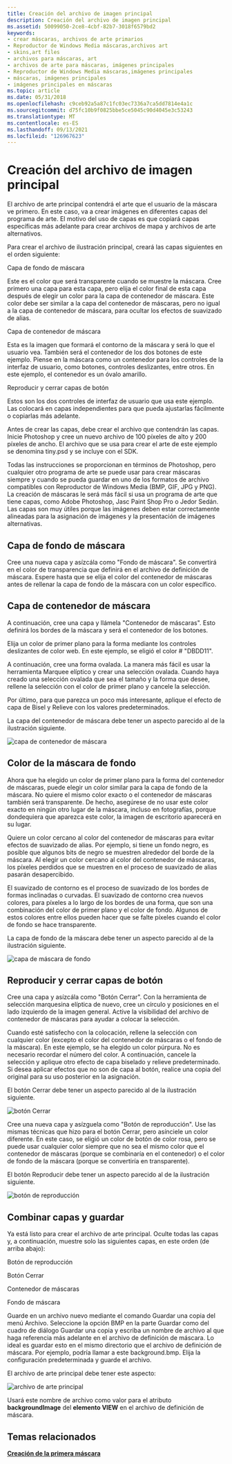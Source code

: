 ```yaml
---
title: Creación del archivo de imagen principal
description: Creación del archivo de imagen principal
ms.assetid: 50099050-2ce8-4cbf-82b7-3018f6579bd2
keywords:
- crear máscaras, archivos de arte primarios
- Reproductor de Windows Media máscaras,archivos art
- skins,art files
- archivos para máscaras, art
- archivos de arte para máscaras, imágenes principales
- Reproductor de Windows Media máscaras,imágenes principales
- máscaras, imágenes principales
- imágenes principales en máscaras
ms.topic: article
ms.date: 05/31/2018
ms.openlocfilehash: c9ceb92a5a87c1fc03ec7336a7ca5dd7814e4a1c
ms.sourcegitcommit: d75fc10b9f0825bbe5ce5045c90d4045e3c53243
ms.translationtype: MT
ms.contentlocale: es-ES
ms.lasthandoff: 09/13/2021
ms.locfileid: "126967623"
---
```

# <a name="creating-the-primary-art-file"></a>Creación del archivo de imagen principal

El archivo de arte principal contendrá el arte que el usuario de la máscara ve primero. En este caso, va a crear imágenes en diferentes capas del programa de arte. El motivo del uso de capas es que copiará capas específicas más adelante para crear archivos de mapa y archivos de arte alternativos.

Para crear el archivo de ilustración principal, creará las capas siguientes en el orden siguiente:

Capa de fondo de máscara

Este es el color que será transparente cuando se muestre la máscara. Cree primero una capa para esta capa, pero elija el color final de esta capa después de elegir un color para la capa de contenedor de máscara. Este color debe ser similar a la capa del contenedor de máscaras, pero no igual a la capa de contenedor de máscara, para ocultar los efectos de suavizado de alias.

Capa de contenedor de máscara

Esta es la imagen que formará el contorno de la máscara y será lo que el usuario vea. También será el contenedor de los dos botones de este ejemplo. Piense en la máscara como un contenedor para los controles de la interfaz de usuario, como botones, controles deslizantes, entre otros. En este ejemplo, el contenedor es un óvalo amarillo.

Reproducir y cerrar capas de botón

Estos son los dos controles de interfaz de usuario que usa este ejemplo. Las colocará en capas independientes para que pueda ajustarlas fácilmente o copiarlas más adelante.

Antes de crear las capas, debe crear el archivo que contendrán las capas. Inicie Photoshop y cree un nuevo archivo de 100 píxeles de alto y 200 píxeles de ancho. El archivo que se usa para crear el arte de este ejemplo se denomina tiny.psd y se incluye con el SDK.

Todas las instrucciones se proporcionan en términos de Photoshop, pero cualquier otro programa de arte se puede usar para crear máscaras siempre y cuando se pueda guardar en uno de los formatos de archivo compatibles con Reproductor de Windows Media (BMP, GIF, JPG y PNG). La creación de máscaras le será más fácil si usa un programa de arte que tiene capas, como Adobe Photoshop, Jasc Paint Shop Pro o Jedor Sedán. Las capas son muy útiles porque las imágenes deben estar correctamente alineadas para la asignación de imágenes y la presentación de imágenes alternativas.

## <a name="skin-background-layer"></a>Capa de fondo de máscara

Cree una nueva capa y asízcála como "Fondo de máscara". Se convertirá en el color de transparencia que definirá en el archivo de definición de máscara. Espere hasta que se elija el color del contenedor de máscaras antes de rellenar la capa de fondo de la máscara con un color específico.

## <a name="skin-container-layer"></a>Capa de contenedor de máscara

A continuación, cree una capa y llámela "Contenedor de máscaras". Esto definirá los bordes de la máscara y será el contenedor de los botones.

Elija un color de primer plano para la forma mediante los controles deslizantes de color web. En este ejemplo, se eligió el color \# "DBDD11".

A continuación, cree una forma ovalada. La manera más fácil es usar la herramienta Marquee elíptico y crear una selección ovalada. Cuando haya creado una selección ovalada que sea el tamaño y la forma que desee, rellene la selección con el color de primer plano y cancele la selección.

Por último, para que parezca un poco más interesante, aplique el efecto de capa de Bisel y Relieve con los valores predeterminados.

La capa del contenedor de máscara debe tener un aspecto parecido al de la ilustración siguiente.

![capa de contenedor de máscara](images/g01cont.png)

## <a name="background-skin-color"></a>Color de la máscara de fondo

Ahora que ha elegido un color de primer plano para la forma del contenedor de máscaras, puede elegir un color similar para la capa de fondo de la máscara. No quiere el mismo color exacto o el contenedor de máscaras también será transparente. De hecho, asegúrese de no usar este color exacto en ningún otro lugar de la máscara, incluso en fotografías, porque dondequiera que aparezca este color, la imagen de escritorio aparecerá en su lugar.

Quiere un color cercano al color del contenedor de máscaras para evitar efectos de suavizado de alias. Por ejemplo, si tiene un fondo negro, es posible que algunos bits de negro se muestren alrededor del borde de la máscara. Al elegir un color cercano al color del contenedor de máscaras, los píxeles perdidos que se muestren en el proceso de suavizado de alias pasarán desapercibido.

El suavizado de contorno es el proceso de suavizado de los bordes de formas inclinadas o curvadas. El suavizado de contorno crea nuevos colores, para píxeles a lo largo de los bordes de una forma, que son una combinación del color de primer plano y el color de fondo. Algunos de estos colores entre ellos pueden hacer que se falte píxeles cuando el color de fondo se hace transparente.

La capa de fondo de la máscara debe tener un aspecto parecido al de la ilustración siguiente.

![capa de máscara de fondo](images/g01backg.png)

## <a name="play-and-close-button-layers"></a>Reproducir y cerrar capas de botón

Cree una capa y asízcála como "Botón Cerrar". Con la herramienta de selección marquesina elíptica de nuevo, cree un círculo y posiciones en el lado izquierdo de la imagen general. Active la visibilidad del archivo de contenedor de máscaras para ayudar a colocar la selección.

Cuando esté satisfecho con la colocación, rellene la selección con cualquier color (excepto el color del contenedor de máscaras o el fondo de la máscara). En este ejemplo, se ha elegido un color púrpura. No es necesario recordar el número del color. A continuación, cancele la selección y aplique otro efecto de capa biselado y relieve predeterminado. Si desea aplicar efectos que no son de capa al botón, realice una copia del original para su uso posterior en la asignación.

El botón Cerrar debe tener un aspecto parecido al de la ilustración siguiente.

![botón Cerrar](images/g01qbut.png)

Cree una nueva capa y asízguela como "Botón de reproducción". Use las mismas técnicas que hizo para el botón Cerrar, pero asínciele un color diferente. En este caso, se eligió un color de botón de color rosa, pero se puede usar cualquier color siempre que no sea el mismo color que el contenedor de máscaras (porque se combinaría en el contenedor) o el color de fondo de la máscara (porque se convertiría en transparente).

El botón Reproducir debe tener un aspecto parecido al de la ilustración siguiente.

![botón de reproducción](images/g01pbut.png)

## <a name="combine-layers-and-save"></a>Combinar capas y guardar

Ya está listo para crear el archivo de arte principal. Oculte todas las capas y, a continuación, muestre solo las siguientes capas, en este orden (de arriba abajo):

Botón de reproducción

Botón Cerrar

Contenedor de máscaras

Fondo de máscara

Guarde en un archivo nuevo mediante el comando Guardar una copia del menú Archivo. Seleccione la opción BMP en la parte Guardar como del cuadro de diálogo Guardar una copia y escriba un nombre de archivo al que haga referencia más adelante en el archivo de definición de máscara. Lo ideal es guardar esto en el mismo directorio que el archivo de definición de máscara. Por ejemplo, podría llamar a este background.bmp. Elija la configuración predeterminada y guarde el archivo.

El archivo de arte principal debe tener este aspecto:

![archivo de arte principal](images/g01prime.png)

Usará este nombre de archivo como valor para el atributo **backgroundImage** del **elemento VIEW** en el archivo de definición de máscara.

## <a name="related-topics"></a>Temas relacionados

<dl> <dt>

[**Creación de la primera máscara**](building-your-first-skin.md)
</dt> </dl>

 

 




